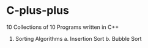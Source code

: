 # C-plus-plus
10 Collections of 10 Programs written in C++


1. Sorting Algorithms
  a. Insertion Sort
  b. Bubble Sort

